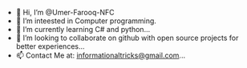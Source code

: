 - 👋 Hi, I’m @Umer-Farooq-NFC
- 👀 I’m inteested in Computer programming.
- 🌱 I’m currently learning C# and python...
- 💞️ I’m looking to collaborate on github with open source projects for better experiences...
- 📫 Contact Me at:   informationaltricks@gmail.com...

<!---
Umer-Farooq-NFC/Umer-Farooq-NFC is a ✨ special ✨ repository because its `README.md` (this file) appears on your GitHub profile.
You can click the Preview link to take a look at your changes.
--->
